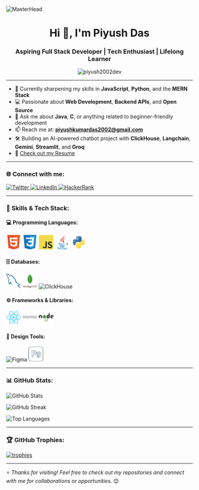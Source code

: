 ![MasterHead](https://user-images.githubusercontent.com/80781196/190216139-7697aa5a-c9a0-4bd6-80bf-3aca76a2e1c8.gif)

<h1 align="center">Hi 👋, I'm Piyush Das</h1>
<h3 align="center">Aspiring Full Stack Developer | Tech Enthusiast | Lifelong Learner</h3>

<p align="center">
  <img src="https://komarev.com/ghpvc/?username=piyush2002dev&label=Profile%20views&color=0e75b6&style=flat" alt="piyush2002dev" />
</p>

---

- 🌱 Currently sharpening my skills in **JavaScript**, **Python**, and the **MERN Stack**  
- 💻 Passionate about **Web Development**, **Backend APIs**, and **Open Source**  
- 💬 Ask me about **Java**, **C**, or anything related to beginner-friendly development  
- 📫 Reach me at: **piyushkumardas2002@gmail.com**  
- 🛠️ Building an AI-powered chatbot project with **ClickHouse**, **Langchain**, **Gemini**, **Streamlit**, and **Groq**  
- 📄 [Check out my Resume](https://drive.google.com/file/d/1KBbTlWdCR8nGqdUky8FGfEcOt0woUPB_/view?usp=sharing)

---

<h3 align="left">🌐 Connect with me:</h3>
<p align="left">
  <a href="https://twitter.com/pkdas007" target="blank">
    <img src="https://img.shields.io/twitter/follow/pkdas007?logo=twitter&style=for-the-badge" alt="Twitter" />
  </a>
  <a href="https://www.linkedin.com/in/piyush-das-ab2241201/" target="blank">
    <img src="https://img.shields.io/badge/LinkedIn-blue?logo=linkedin&style=for-the-badge" alt="LinkedIn" />
  </a>
  <a href="https://www.hackerrank.com/piyushkumardas21" target="blank">
    <img src="https://img.shields.io/badge/HackerRank-2EC866?style=for-the-badge&logo=HackerRank&logoColor=white" alt="HackerRank" />
  </a>
</p>

---

<h3 align="left">🧰 Skills & Tech Stack:</h3>

<!-- Programming Languages -->
<h4>💻 Programming Languages:</h4>
<p align="left">
  <img src="https://raw.githubusercontent.com/devicons/devicon/master/icons/html5/html5-original.svg" alt="HTML5" width="40" height="40"/>
  <img src="https://raw.githubusercontent.com/devicons/devicon/master/icons/css3/css3-original.svg" alt="CSS3" width="40" height="40"/>
  <img src="https://raw.githubusercontent.com/devicons/devicon/master/icons/javascript/javascript-original.svg" alt="JavaScript" width="40" height="40"/>
  <img src="https://raw.githubusercontent.com/devicons/devicon/master/icons/java/java-original.svg" alt="Java" width="40" height="40"/>
  <img src="https://raw.githubusercontent.com/devicons/devicon/master/icons/python/python-original.svg" alt="Python" width="40" height="40"/>
</p>

<!-- Databases -->
<h4>🗄️ Databases:</h4>
<p align="left">
  <img src="https://raw.githubusercontent.com/devicons/devicon/master/icons/mysql/mysql-original.svg" alt="MySQL" width="40" height="40"/>
  <img src="https://raw.githubusercontent.com/devicons/devicon/master/icons/mongodb/mongodb-original-wordmark.svg" alt="MongoDB" width="40" height="40"/>
  <img src="https://avatars.githubusercontent.com/u/40118184?s=200&v=4" alt="ClickHouse" width="40" height="40"/>
</p>

<!-- Frameworks & Libraries -->
<h4>⚙️ Frameworks & Libraries:</h4>
<p align="left">
  <img src="https://raw.githubusercontent.com/devicons/devicon/master/icons/react/react-original.svg" alt="React.js" width="40" height="40"/>
  <img src="https://raw.githubusercontent.com/devicons/devicon/master/icons/express/express-original-wordmark.svg" alt="Express.js" width="40" height="40"/>
  <img src="https://raw.githubusercontent.com/devicons/devicon/master/icons/nodejs/nodejs-original-wordmark.svg" alt="Node.js" width="40" height="40"/>
</p>

<!-- Design Tools -->
<h4>🎨 Design Tools:</h4>
<p align="left">
  <img src="https://www.vectorlogo.zone/logos/figma/figma-icon.svg" alt="Figma" width="40" height="40"/>
  <img src="https://raw.githubusercontent.com/devicons/devicon/master/icons/photoshop/photoshop-line.svg" alt="Photoshop" width="40" height="40"/>
</p>

---

<h3 align="left">📊 GitHub Stats:</h3>
<p align="left">
  <img src="https://github-readme-stats.vercel.app/api?username=piyush2002dev&show_icons=true&locale=en" alt="GitHub Stats" />
</p>
<p align="left">
  <img src="https://github-readme-streak-stats.herokuapp.com/?user=piyush2002dev" alt="GitHub Streak" />
</p>
<p align="left">
  <img src="https://github-readme-stats.vercel.app/api/top-langs?username=piyush2002dev&show_icons=true&locale=en&layout=compact" alt="Top Languages" />
</p>

---

<h3 align="left">🏆 GitHub Trophies:</h3>
<p align="left">
  <a href="https://github.com/ryo-ma/github-profile-trophy">
    <img src="https://github-profile-trophy.vercel.app/?username=piyush2002dev&theme=algolia" alt="trophies" />
  </a>
</p>

---

⭐️ *Thanks for visiting! Feel free to check out my repositories and connect with me for collaborations or opportunities.* 😊

